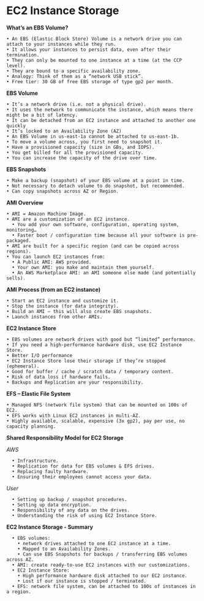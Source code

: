 # EC2 Instance Storage

**What’s an EBS Volume?**

    • An EBS (Elastic Block Store) Volume is a network drive you can attach to your instances while they run.
    • It allows your instances to persist data, even after their termination.
    • They can only be mounted to one instance at a time (at the CCP level).
    • They are bound to a specific availability zone.
    • Analogy: Think of them as a “network USB stick”.
    • Free tier: 30 GB of free EBS storage of type gp2 per month.
    
**EBS Volume**

    • It’s a network drive (i.e. not a physical drive).
    • It uses the network to communicate the instance, which means there might be a bit of latency.
    • It can be detached from an EC2 instance and attached to another one quickly
    • It’s locked to an Availability Zone (AZ)
    • An EBS Volume in us-east-1a cannot be attached to us-east-1b.
    • To move a volume across, you first need to snapshot it.
    • Have a provisioned capacity (size in GBs, and IOPS).
    • You get billed for all the provisioned capacity.
    • You can increase the capacity of the drive over time.
    
**EBS Snapshots**

    • Make a backup (snapshot) of your EBS volume at a point in time.
    • Not necessary to detach volume to do snapshot, but recommended.
    • Can copy snapshots across AZ or Region.
    
**AMI Overview**

    • AMI = Amazon Machine Image.
    • AMI are a customization of an EC2 instance.
      • You add your own software, configuration, operating system, monitoring…
      • Faster boot / configuration time because all your software is pre-packaged.
    • AMI are built for a specific region (and can be copied across regions).
    • You can launch EC2 instances from:
      • A Public AMI: AWS provided.
      • Your own AMI: you make and maintain them yourself.
      • An AWS Marketplace AMI: an AMI someone else made (and potentially sells).
      
**AMI Process (from an EC2 instance)**

    • Start an EC2 instance and customize it.
    • Stop the instance (for data integrity).
    • Build an AMI – this will also create EBS snapshots.
    • Launch instances from other AMIs.
    
**EC2 Instance Store**

    • EBS volumes are network drives with good but “limited” performance.
    • If you need a high-performance hardware disk, use EC2 Instance Store.
    • Better I/O performance
    • EC2 Instance Store lose their storage if they’re stopped (ephemeral).
    • Good for buffer / cache / scratch data / temporary content.
    • Risk of data loss if hardware fails.
    • Backups and Replication are your responsibility.
    
**EFS – Elastic File System**

    • Managed NFS (network file system) that can be mounted on 100s of EC2.
    • EFS works with Linux EC2 instances in multi-AZ.
    • Highly available, scalable, expensive (3x gp2), pay per use, no capacity planning.
    
**Shared Responsibility Model for EC2 Storage**

  *AWS*
    
      • Infrastructure.
      • Replication for data for EBS volumes & EFS drives.
      • Replacing faulty hardware.
      • Ensuring their employees cannot access your data.
      
  *User*
  
      • Setting up backup / snapshot procedures.
      • Setting up data encryption.
      • Responsibility of any data on the drives.
      • Understanding the risk of using EC2 Instance Store.
      
**EC2 Instance Storage - Summary**
  
      • EBS volumes:
        • network drives attached to one EC2 instance at a time.
        • Mapped to an Availability Zones.
        • Can use EBS Snapshots for backups / transferring EBS volumes across AZ.
      • AMI: create ready-to-use EC2 instances with our customizations.
      • EC2 Instance Store:
        • High performance hardware disk attached to our EC2 instance.
        • Lost if our instance is stopped / terminated.
      • EFS: network file system, can be attached to 100s of instances in a region.
